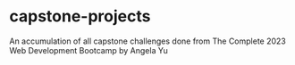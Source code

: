 # capstone-projects
 An accumulation of all capstone challenges done from The Complete 2023 Web Development Bootcamp by Angela Yu
